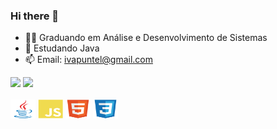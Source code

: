 ### Hi there 👋


- 👨‍🎓 Graduando em Análise e Desenvolvimento de Sistemas
- 🌱 Estudando Java
- 📫 Email: ivapuntel@gmail.com



<div>
   <a href="https://www.linkedin.com/in/iv%C3%A3punteldevfront/" target="_blank"><img src="https://img.shields.io/badge/-LinkedIn-%230077B5?style=for-the-badge&logo=linkedin&logoColor=white" target="_blank"></a>
   <a href="https://wa.me/555193327190" target="_blank"><img src="https://img.shields.io/badge/WhatsApp-25D366?style=for-the-badge&logo=whatsapp&logoColor=white" target="_blank"></a> 
</div> 
<div style="display: inline_block"><br>
    <img align="center" alt="PuntelDev-Ts" height="30" width="40" src="https://raw.githubusercontent.com/devicons/devicon/master/icons/java/java-original.svg">
  <img align="center" alt="PuntelDev-Js" height="30" width="40" src="https://raw.githubusercontent.com/devicons/devicon/master/icons/javascript/javascript-plain.svg">
  <img align="center" alt="PuntelDev-HTML" height="30" width="40" src="https://raw.githubusercontent.com/devicons/devicon/master/icons/html5/html5-original.svg">
  <img align="center" alt="PuntelDev-CSS" height="30" width="40" src="https://raw.githubusercontent.com/devicons/devicon/master/icons/css3/css3-original.svg">
  
</div>
